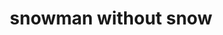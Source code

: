 ---
layout: smileys&emotion
title: snowman without snow
emoji: snowman_without_snow
permalink: ⛄.html
image: assets/img/3moji/snowman_without_snow.png
---